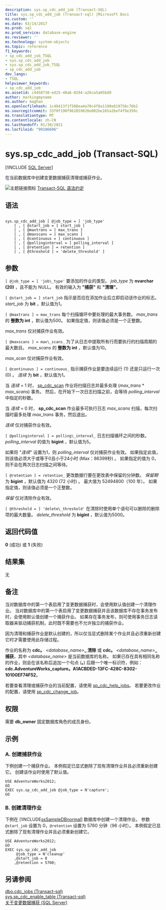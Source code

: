 ```yaml
---
description: sys.sp_cdc_add_job (Transact-SQL)
title: sys.sp_cdc_add_job (Transact-sql) |Microsoft Docs
ms.custom: ''
ms.date: 03/14/2017
ms.prod: sql
ms.prod_service: database-engine
ms.reviewer: ''
ms.technology: system-objects
ms.topic: reference
f1_keywords:
- sp_cdc_add_job_TSQL
- sys.sp_cdc_add_job
- sys.sp_cdc_add_job_TSQL
- sp_cdc_add_job
dev_langs:
- TSQL
helpviewer_keywords:
- sp_cdc_add_job
ms.assetid: c4458738-ed25-40a6-8294-a26ca5a05bd9
author: markingmyname
ms.author: maghan
ms.openlocfilehash: 1c48413f1f588ea4a70c4f8a1190e819758c76b2
ms.sourcegitcommit: 33f0f190f962059826e002be165a2bef4f9e350c
ms.translationtype: MT
ms.contentlocale: zh-CN
ms.lasthandoff: 01/30/2021
ms.locfileid: "99186696"
---
```

# <a name="syssp_cdc_add_job-transact-sql"></a>sys.sp_cdc_add_job (Transact-SQL)
[!INCLUDE [SQL Server](../../includes/applies-to-version/sqlserver.md)]

  在当前数据库中创建变更数据捕获清理或捕获作业。  
  
 ![主题链接图标](../../database-engine/configure-windows/media/topic-link.gif "“主题链接”图标") [Transact-SQL 语法约定](../../t-sql/language-elements/transact-sql-syntax-conventions-transact-sql.md)  
  
## <a name="syntax"></a>语法  
  
```  
  
sys.sp_cdc_add_job [ @job_type = ] 'job_type'  
    [ , [ @start_job = ] start_job ]   
    [ , [ @maxtrans = ] max_trans ]   
    [ , [ @maxscans = ] max_scans ]   
    [ , [ @continuous = ] continuous ]   
    [ , [ @pollinginterval = ] polling_interval ]   
    [ , [ @retention ] = retention ]   
    [ , [ @threshold ] = 'delete_threshold' ]  
```  
  
## <a name="arguments"></a>参数  
`[ @job_type = ] 'job\_type'` 要添加的作业的类型。 *job_type* 为 **nvarchar (20)** ，且不能为 NULL。 有效的输入为 **"捕获"** 和 **"清理"**。  
  
`[ @start_job = ] start_job` 指示是否应在添加作业后立即启动该作业的标志。 *start_job* 为 **bit** ，默认值为1。  
  
`[ @maxtrans ] = max_trans` 每个扫描循环中要处理的最大事务数。 *max_trans* 的 **整数为 int** ，默认值为500。 如果指定值，则该值必须是一个正整数。  
  
 *max_trans* 仅对捕获作业有效。  
  
`[ @maxscans ] = max\_scans_` 为了从日志中提取所有行而要执行的扫描周期的最大数目。 *max_scans* 的 **整数为 int** ，默认值为10。  
  
 *max_scan* 仅对捕获作业有效。  
  
`[ @continuous ] = continuous_` 指示捕获作业是要连续运行 (1) 还是只运行一次 (0) 。 *连续* 为 **bit** ，默认值为1。  
  
 当 *连续* = 1 时， [sp_cdc_scan](../../relational-databases/system-stored-procedures/sys-sp-cdc-scan-transact-sql.md) 作业将扫描日志并最多处理 (*max_trans* \* *max_scans*) 事务。 然后，在开始下一次日志扫描之前，会等待 *polling_interval* 中指定的秒数。  
  
 当 *连续* = 0 时， **sp_cdc_scan** 作业最多可执行日志 *max_scans* 扫描，每次扫描时最多处理 *max_trans* 事务，然后退出。  
  
 *连续* 仅对捕获作业有效。  
  
`[ @pollinginterval ] = polling\_interval_` 日志扫描循环之间的秒数。 *polling_interval* 的值为 **bigint** ，默认值为5。  
  
 如果将 "*连续*" 设置为1，则 *polling_interval* 仅对捕获作业有效。 如果指定此值，则该值必须大于或等于0且小于24小时 (Max：86399秒) 。 如果指定的值为 0，则不会在两次日志扫描之间等待。  
  
`[ @retention ] = retention_` 更改数据行要在更改表中保留的分钟数。 *保留期* 为 **bigint** ，默认值为 4320 (72 小时) 。 最大值为 52494800（100 年）。 如果指定值，则该值必须是一个正整数。  
  
 *保留* 仅对清除作业有效。  
  
`[ @threshold = ] 'delete\_threshold'` 在清除时使用单个语句可以删除的删除项的最大数量。 *delete_threshold* 为 **bigint** ，默认值为5000。  
  
## <a name="return-code-values"></a>返回代码值  
 **0** (成功) 或 **1** (失败)   
  
## <a name="result-sets"></a>结果集  
 无  
  
## <a name="remarks"></a>备注  
 当对数据库中的第一个表启用了变更数据捕获时，会使用默认值创建一个清理作业。 当对数据库中的第一个表启用了变更数据捕获并且该数据库不存在事务发布时，会使用默认值创建一个捕获作业。 如果存在事务发布，则可使用事务日志读取器来驱动捕获机制，此时既不需要也不允许独立的捕获作业。  
  
 因为清理和捕获作业是默认创建的，所以仅当显式删除某个作业并且必须重新创建它时才需要使用此存储过程。  
  
 作业的名称为 **cdc。** _\<database\_name\>_**\_ 清除** 或 **cdc。** _\<database\_name\>_**\_ 捕获**，其中 *<database_name>* 是当前数据库的名称。 如果已存在具有相同名称的作业，则会在该名称后追加一个句点 (**。**) 后跟一个唯一标识符，例如： **cdc.AdventureWorks_capture。A1ACBDED-13FC-428C-8302-10100EF74F52**。  
  
 若要查看清理或捕获作业的当前配置，请使用 [sp_cdc_help_jobs](../../relational-databases/system-stored-procedures/sys-sp-cdc-help-jobs-transact-sql.md)。 若要更改作业的配置，请使用 [sp_cdc_change_job](../../relational-databases/system-stored-procedures/sys-sp-cdc-change-job-transact-sql.md)。  
  
## <a name="permissions"></a>权限  
 需要 **db_owner** 固定数据库角色的成员身份。  
  
## <a name="examples"></a>示例  
  
### <a name="a-creating-a-capture-job"></a>A. 创建捕获作业  
 下例创建一个捕获作业。 本例假定已显式删除了现有清理作业并且必须重新创建它。 创建该作业时使用了默认值。  
  
```  
USE AdventureWorks2012;  
GO  
EXEC sys.sp_cdc_add_job @job_type = N'capture';  
GO  
```  
  
### <a name="b-creating-a-cleanup-job"></a>B. 创建清理作业  
 下例在 [!INCLUDE[ssSampleDBnormal](../../includes/sssampledbnormal-md.md)] 数据库中创建一个清理作业。 参数 `@start_job` 设置为 0，`@retention` 设置为 5760 分钟（96 小时）。 本例假定已显式删除了现有清理作业并且必须重新创建它。  
  
```  
USE AdventureWorks2012;  
GO  
EXEC sys.sp_cdc_add_job  
     @job_type = N'cleanup'  
    ,@start_job = 0  
    ,@retention = 5760;  
```  
  
## <a name="see-also"></a>另请参阅  
 [dbo.cdc_jobs &#40;Transact-sql&#41;](../../relational-databases/system-tables/dbo-cdc-jobs-transact-sql.md)   
 [sys.sp_cdc_enable_table &#40;Transact-sql&#41;](../../relational-databases/system-stored-procedures/sys-sp-cdc-enable-table-transact-sql.md)   
 [关于变更数据捕获 (SQL Server)](../../relational-databases/track-changes/about-change-data-capture-sql-server.md)  
  
  
